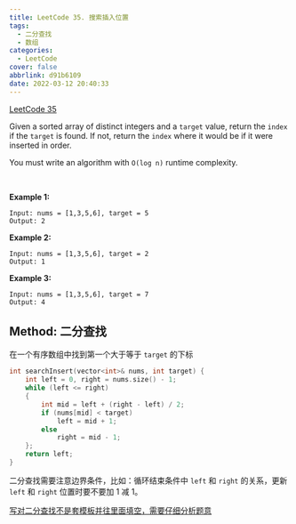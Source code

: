 ```yaml
---
title: LeetCode 35. 搜索插入位置
tags:
  - 二分查找
  - 数组
categories:
  - LeetCode
cover: false
abbrlink: d91b6109
date: 2022-03-12 20:40:33
---
```


[LeetCode 35](https://leetcode-cn.com/problems/search-insert-position/)

Given a sorted array of distinct integers and a `target` value, return the `index` if the `target` is found. If not, return the `index` where it would be if it were inserted in order.

You must write an algorithm with `O(log n)` runtime complexity.

 

**Example 1:**

    Input: nums = [1,3,5,6], target = 5
    Output: 2


**Example 2:**

    Input: nums = [1,3,5,6], target = 2
    Output: 1


**Example 3:**

    Input: nums = [1,3,5,6], target = 7
    Output: 4



## Method: 二分查找

在一个有序数组中找到第一个大于等于 `target` 的下标
```cpp
int searchInsert(vector<int>& nums, int target) {
    int left = 0, right = nums.size() - 1;
    while (left <= right)
    {
        int mid = left + (right - left) / 2;
        if (nums[mid] < target)
            left = mid + 1;
        else
            right = mid - 1;
    };
    return left;
}
```

二分查找需要注意边界条件，比如：循环结束条件中 `left` 和 `right` 的关系，更新 `left` 和 `right` 位置时要不要加 1 减 1。


[写对二分查找不是套模板并往里面填空，需要仔细分析题意](https://leetcode-cn.com/problems/search-insert-position/solution/te-bie-hao-yong-de-er-fen-cha-fa-fa-mo-ban-python-/)